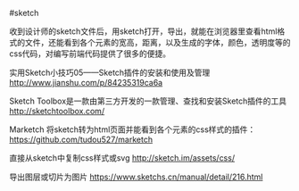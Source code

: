 #sketch

收到设计师的sketch文件后，用sketch打开，导出，就能在浏览器里查看html格式的文件，还能看到各个元素的宽高，距离，以及生成的字体，颜色，透明度等的css代码，对编写前端代码提供了很多的便捷。

实用Sketch小技巧05——Sketch插件的安装和使用及管理
http://www.jianshu.com/p/84235319ca6a

Sketch Toolbox是一款由第三方开发的一款管理、查找和安装Sketch插件的工具
http://sketchtoolbox.com/

Marketch 将sketch转为html页面并能看到各个元素的css样式的插件：
https://github.com/tudou527/marketch

直接从sketch中复制css样式或svg
http://sketch.im/assets/css/

导出图层或切片为图片
https://www.sketchs.cn/manual/detail/216.html